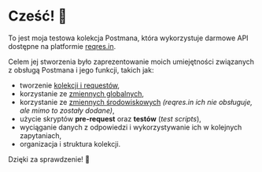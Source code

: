 # Cześć! 👋

To jest moja testowa kolekcja Postmana, która wykorzystuje darmowe API dostępne na platformie [reqres.in](https://reqres.in/).

Celem jej stworzenia było zaprezentowanie moich umiejętności związanych z obsługą Postmana i jego funkcji, takich jak:

- tworzenie [kolekcji i requestów](https://github.com/MKiedrzyn/postman-project/tree/main/Postman/collections),
- korzystanie ze [zmiennych globalnych](https://github.com/MKiedrzyn/postman-project/tree/main/Postman/globals),
- korzystanie ze [zmiennych środowiskowych](https://github.com/MKiedrzyn/postman-project/tree/main/Postman/environments) *(reqres.in ich nie obsługuje, ale mimo to zostały dodane)*,
- użycie skryptów **pre-request** oraz **testów** (*test scripts*),
- wyciąganie danych z odpowiedzi i wykorzystywanie ich w kolejnych zapytaniach,
- organizacja i struktura kolekcji.

Dzięki za sprawdzenie! 🙂
